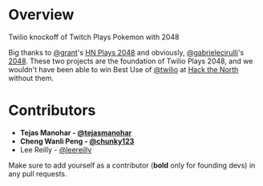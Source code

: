 Overview
=========

Twilio knockoff of Twitch Plays Pokemon with 2048

Big thanks to [@grant](https://github.com/grant)'s [HN Plays 2048](https://github.com/grant/hnplays2048) and obviously, [@gabrielecirulli](https://github.com/gabrielecirulli)'s [2048](https://github.com/gabrielecirulli/2048). These two projects are the foundation of Twilio Plays 2048, and we wouldn't have been able to win Best Use of [@twilio](https://github.com/twilio) at [Hack the North](http://hackthenorth.com) without them.

Contributors
============
* __Tejas Manohar - [@tejasmanohar](https://github.com/tejas-manohar)__
* __Cheng Wanli Peng - [@chunky123](https://github.com/chunky123)__
* Lee Reilly - [@leereilly](https://github.com/leereilly)

Make sure to add yourself as a contributor (__bold__ only for founding devs) in any pull requests.
